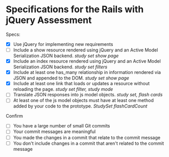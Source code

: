 # Specifications for the Rails with jQuery Assessment

Specs:
- [x] Use jQuery for implementing new requirements
- [ ] Include a show resource rendered using jQuery and an Active Model Serialization JSON backend. *study set show page*
- [x] Include an index resource rendered using jQuery and an Active Model Serialization JSON backend. *study set filters*
- [x] Include at least one has_many relationship in information rendered via JSON and appended to the DOM. *study set show page*
- [x] Include at least one link that loads or updates a resource without reloading the page. *study set filter, study mode*
- [ ] Translate JSON responses into js model objects. *study set, flash cards*
- [ ] At least one of the js model objects must have at least one method added by your code to the prototype. *StudySet flashCardCount*

Confirm
- [ ] You have a large number of small Git commits
- [ ] Your commit messages are meaningful
- [ ] You made the changes in a commit that relate to the commit message
- [ ] You don't include changes in a commit that aren't related to the commit message
